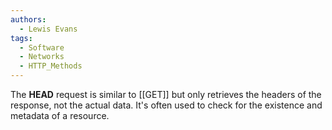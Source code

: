 ```yaml
---
authors: 
  - Lewis Evans
tags:
  - Software
  - Networks
  - HTTP_Methods
---
```

The **HEAD** request is similar to [[GET]] but only retrieves the headers of the response, not the actual data. It's often used to check for the existence and metadata of a resource.
